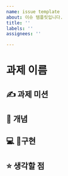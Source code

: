 ```yaml
---
name: issue template
about: 이슈 템플릿입니다.
title: ''
labels: ''
assignees: ''

---
```


# 과제 이름

## ✍️ 과제 미션

## 📖 개념

## 💻 구현

## ⭐️ 생각할 점
